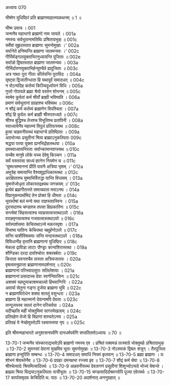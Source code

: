 अध्यायः 070

भीष्मेण युधिष्ठिरं प्रति ब्राह्मणमाहात्म्यकथनम् ॥ 1 ॥

भीष्म उवाच ।	001  
जन्मनैव महाभागो ब्राह्मणो नाम जायते ।	001a  
नमस्यः सर्वभूतानामतिथिः प्रश्रिताग्रभुक् ॥	001c  
सर्वेषां सुहृदस्तात ब्राह्मणाः सुमनोमुखाः ।\' 	002a  
सर्वानेते हनिष्यन्ति ब्राह्मणा जातमन्यवः ।\'	002c  
गीर्भिर्मङ्गलयुक्ताभिरनुध्यायन्ति पूजिताः ॥	002e  
सर्वान्नो द्विषतस्तात ब्राह्मणा जातमन्यवः ।	003a  
गीर्भिर्दारुणयुक्ताभिर्हन्युश्चैते ह्यपूजिताः ॥	003c  
अत्र गाथाः पुरा गीताः कीर्तयन्ति पुराविदः ।	004a  
सृष्ट्वा द्विजातीन्धाता हि यथापूर्वं समादधत् ॥	004c  
न वोऽन्यदिह कर्तव्यं किञ्चिदूर्ध्वायनं विधि ।	005a  
गुप्तो गोपायते ब्रह्मा श्रेयो वस्तेन शोभनम् ॥	005c  
स्वमेव कुर्वतां कर्म श्रीर्वो ब्राह्मी भविष्यति ।	006a  
प्रमाणं सर्वभूतानां प्रग्रहाश्च भविष्यथ ॥	006c  
न शौद्रं कर्म कर्तव्यं ब्राह्मणेन विपश्चिता ।	007a  
शौद्रं हि कुर्वतः कर्म ब्राह्मी श्रीरुपरुध्यते ॥	007c  
श्रीश्च बुद्धिश्च तेजश्च विभूतिश्च प्रतापिनी ।	008a  
स्वाध्यायेनैव महात्म्यं विपुलं प्रतिपत्स्यथ ॥	008c  
हुत्वा चाहवनीयस्थं महाभाग्ये प्रतिष्ठिताः ।	009a  
अग्रभोज्याः प्रसूतीनां श्रिया ब्राह्माऽनुकल्पिताः	009c  
श्रद्धया परया युक्ता ह्यनभिद्रोहलब्धया ।	010a  
दमस्वाध्यायनिरताः सर्वान्कामानवाप्स्यथ ॥	010c  
यच्चैव मानुषे लोके यच्च देवेषु किञ्चन ।	011a  
सर्वं वस्तपसा साध्यं ज्ञानेन नियमेन च ॥	011c  
\'युष्मत्सम्माननां प्रीतिं पावनैः क्षत्रिया भृशम् ।\'	012a  
अमुत्रेह समायान्ति वैश्यशूद्राधिकास्तथा ॥	012c  
अरक्षिताश्च युष्माभिर्विरुद्धा यान्ति विप्लवम् ।	013a  
युष्मत्तेजोधृता लोकास्तद्रक्ष्यथ जगत्त्रयम् ॥\'	013c  
इत्येवं ब्रह्मगीतास्ते समाख्याता मयाऽनघ ।	014a  
विप्रानुकम्पार्थमिदं तेन प्रोक्तं हि धीमता ॥	014c  
भूयस्तेषां बलं मन्ये यथा राज्ञस्तपस्विनः ।	015a  
दुरासदाश्च चण्डाश्च तपसा क्षिप्रकारिणः ॥	015c  
सन्त्येषां सिंहसत्वाश्च व्याघ्रसत्वास्तथाऽपरे ।	016a  
वराहमृगसत्वाश्च गजसत्वास्तथाऽपरे ॥	016c  
सर्पस्पर्शसमाः केचित्तथाऽन्ये मकरस्पृशः ।	017a  
विभाष्य घातिनः केचित्तथा चक्षुर्हणोऽपरे ॥	017c  
सन्ति चाशीविषसमाः सन्ति मन्दास्तथाऽपरे ।	018a  
विविधानीह वृत्तानि ब्राह्मणानां युधिष्ठिर ॥	018c  
मेकला द्राविडा लाटाः पौण्ड्राः कान्वशिरास्तथा ।	019a  
शौण्डिका दरदा दार्वाश्चोराः शबरबर्बराः ॥	019c  
किराता यवनाश्चैव तास्ताः क्षत्रियजातयः ।	020a  
वृषत्वमनुप्राप्ता ब्राह्मणानामदर्शनात् ॥	020c  
ब्राह्मणानां परिभवादसुराः सलिलेशयाः ।	021a  
ब्राह्मणानां प्रसादाच्च देवाः स्वर्गनिवासिनः ॥	021c  
अशक्यं स्प्रष्टुमाकाशमचाल्यो हिमवान्गिरिः ।	022a  
अवार्या सेतुना गङ्गा दुर्जया ब्राह्मणा भुवि ॥	022c  
न ब्राह्मणविरोधेन शक्या शास्तुं वसुन्धरा ।	023a  
ब्राह्मणा हि महात्मानो देवानामपि देवताः ॥	023c  
तान्पूजयस्व सततं दानेन परिचर्यया ।	024a  
यदीच्छसि महीं भोक्तुमिमां सागरमेखलाम् ॥	024c  
प्रतिग्रहेण तेजो हि विप्राणां शाम्यतेऽनघ ।	025a  
प्रतिग्रहं ये नेच्छेयुस्तेऽपि रक्ष्यास्त्वया नृप ॥ ॥	025c  

इति श्रीमन्महाभारते अनुशासनपर्वणि दानधर्मपर्वणि सप्ततितमोऽध्यायः ॥ 70 ॥

13-70-1 जन्मनैव संस्काराद्यभावेऽपि ब्राह्मणो नमस्य एव । प्रश्रितं पक्वमन्नं तत्स्वाग्रे भोक्तुमर्हः प्रश्रिताग्रभुक् ॥ 13-70-2 सुमनसां देवानां मुखमिव भूताः सुमनोमुखाः ॥ 13-70-3 नोऽस्माकं द्विषतः शत्रून् । तैरपूजिता ब्राह्मणा हन्युरिति सम्बन्धः ॥ 13-70-4 समादधत् समाधिं नियमं कृतवान् ॥ 13-70-5 ब्रह्मा ब्राह्मणः । वः शोभनं श्रेयस्तेनैव ॥ 13-70-6 प्रग्रहाः दमनक्षभा रज्जव इव ॥ 13-70-7 शौद्रं कर्म सेवा ॥ 13-70-8 श्रीश्चेत्यादेः श्रियमित्यादिरर्थः ॥ 13-70-9 आहवनीयस्थं देवतागणं प्रसूतीनां शिशुभ्योऽप्यग्रे भोज्यं येषान्ते । ब्राह्म्या श्रिया विद्ययाऽनुकल्पिताः पात्रीभूताः ॥ 13-70-15 चण्डत्वादिदोषवन्तोपि पूज्या एवेत्यर्थः ॥ 13-70-17 कार्पासमृदवः केचिदिति थ. पाठः ॥ 13-70-20 अदर्शनात् अननुग्रहात् ॥
